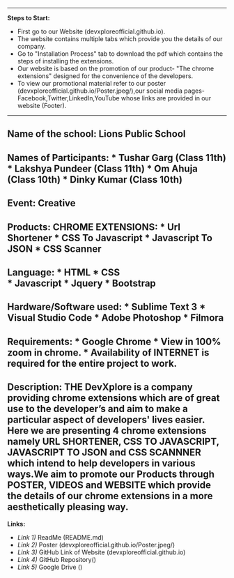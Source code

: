 
---
**Steps to Start:**
* First go to our Website (devxploreofficial.github.io).
* The website contains multiple tabs which provide you the details of our company.
* Go to "Installation Process" tab to download the pdf which contains the steps of installing the extensions.
* Our website is based on the promotion of our product- "The chrome extensions" designed for the convenience of the developers.
* To view our promotional material refer to our poster (devxploreofficial.github.io/Poster.jpeg/),our social media pages-Facebook,Twitter,LinkedIn,YouTube whose links are provided in our website (Footer). 
---
**Name of the school:**      Lions Public School
---
**Names of Participants:**   * Tushar Garg (Class 11th)
                             * Lakshya Pundeer (Class 11th) 
                             * Om Ahuja (Class 10th)
                             * Dinky Kumar (Class 10th)
---
**Event:**                   Creative
---
**Products:**                **CHROME EXTENSIONS:**
                             * Url Shortener
                             * CSS To Javascript
                             * Javascript To JSON
                             * CSS Scanner
---
**Language:**                * HTML
                             * CSS                   
                             * Javascript
                             * Jquery
                             * Bootstrap
---
**Hardware/Software used:**  * Sublime Text 3
                             * Visual Studio Code
                             * Adobe Photoshop
                             * Filmora
---
**Requirements:**            * Google Chrome
                             * View in 100% zoom in chrome.
                             * Availability of INTERNET is required for the entire project to work.
---
**Description:**
THE DevXplore is a company providing chrome extensions which are of great use to the developer’s and aim to make a particular aspect of developers' lives easier. Here we are presenting 4 chrome extensions namely URL SHORTENER, CSS TO JAVASCRIPT, JAVASCRIPT TO JSON and CSS SCANNNER which intend to help developers in various ways.We aim to promote our Products through POSTER, VIDEOS and WEBSITE which provide the details of our chrome extensions in a more aesthetically pleasing way.
---
**Links:**
* *Link 1)* ReadMe (README.md)
* *Link 2)* Poster (devxploreofficial.github.io/Poster.jpeg/)
* *Link 3)* GitHub Link of Website (devxploreofficial.github.io)
* *Link 4)* GitHub Repository()
* *Link 5)* Google Drive ()
    